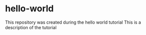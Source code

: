 # hello-world
This repository was created during the hello world tutorial
This is a description of the tutorial
